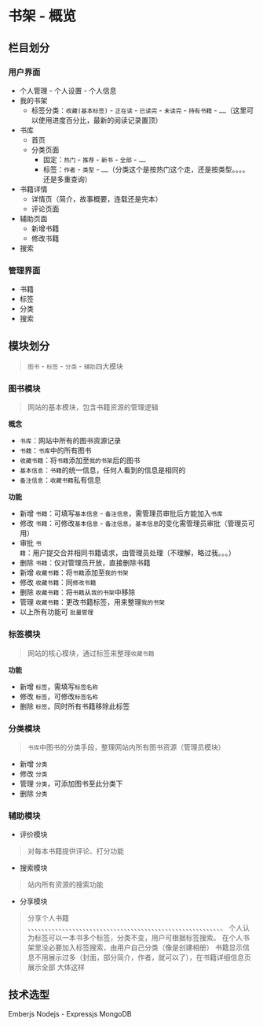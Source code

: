 # 书架 - 概览

## 栏目划分

### 用户界面
- 个人管理
      - 个人设置
      - 个人信息
- 我的书架
    - 标签分类：`收藏(基本标签)` - `正在读` - `已读完` - `未读完` - `持有书籍` - `……`（这里可以使用进度百分比，最新的阅读记录置顶）
- 书库
    - 首页
    - 分类页面
        - 固定：`热门` - `推荐` - `新书` - `全部` - `……`
        - 标签：`作者` - `类型` - `……`（分类这个是按热门这个走，还是按类型。。。。还是多重查询）
- 书籍详情
    - 详情页（简介，故事概要，连载还是完本）
    - 评论页面
- 辅助页面
    - 新增书籍
    - 修改书籍
- 搜索

### 管理界面
- 书籍
- 标签
- 分类
- 搜索


## 模块划分
> `图书` - `标签` - `分类` - `辅助`四大模块

### 图书模块
> 网站的基本模块，包含书籍资源的管理逻辑

**概念**

- `书库`：网站中所有的图书资源记录
- `书籍`：`书库`中的所有图书
- `收藏书籍`：将`书籍`添加至`我的书架`后的图书
- `基本信息`：`书籍`的统一信息，任何人看到的信息是相同的
- `备注信息`：`收藏书籍`私有信息

**功能**

- 新增 `书籍`：可填写`基本信息` - `备注信息`，需管理员审批后方能加入`书库`
- 修改 `书籍`：可修改`基本信息` - `备注信息`，`基本信息`的变化需管理员审批（管理员可用）
- 审批 `书籍`：用户提交合并相同书籍请求，由管理员处理（不理解，略过我。。。）
- 删除 `书籍`：仅对管理员开放，直接删除书籍
- 新增 `收藏书籍`：将`书籍`添加至`我的书架`
- 修改 `收藏书籍`：同`修改书籍`
- 删除 `收藏书籍`：将`书籍`从`我的书架`中移除
- 管理 `收藏书籍`：更改书籍标签，用来整理`我的书架`
- 以上所有功能可 `批量管理`

### 标签模块
> 网站的核心模块，通过标签来整理`收藏书籍`

**功能**

- 新增 `标签`，需填写`标签名称`
- 修改 `标签`，可修改`标签名称`
- 删除 `标签`，同时所有书籍移除此标签

### 分类模块
> `书库`中图书的分类手段，整理网站内所有图书资源（管理员模块）

- 新增 `分类`
- 修改 `分类`
- 管理 `分类`，可添加图书至此分类下
- 删除 `分类`


### 辅助模块
- 评价模块
> 对每本书籍提供评论、打分功能
- 搜索模块
> 站内所有资源的搜索功能
- 分享模块
> 分享个人书籍
、、、、、、、、、、、、、、、、、、、、、、、、、、、、、、、、、、、、、、、、、、、、、、、、、、、、、、、、、
个人认为标签可以一本书多个标签，分类不变，用户可根据标签搜索。
		在个人书架里没必要加入标签搜索，由用户自己分类（像是创建相册）
		书籍显示信息不用展示过多（封面，部分简介，作者，就可以了），在书籍详细信息页展示全部
		大体这样


## 技术选型

Emberjs
Nodejs - Expressjs
MongoDB